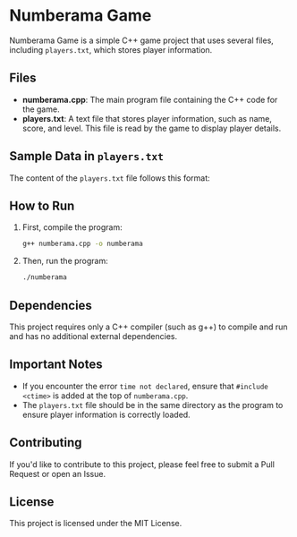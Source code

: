 # Numberama Game

Numberama Game is a simple C++ game project that uses several files, including `players.txt`, which stores player information.

## Files

- **numberama.cpp**: The main program file containing the C++ code for the game.
- **players.txt**: A text file that stores player information, such as name, score, and level. This file is read by the game to display player details.

## Sample Data in `players.txt`

The content of the `players.txt` file follows this format:


## How to Run

1. First, compile the program:

    ```bash
    g++ numberama.cpp -o numberama
    ```

2. Then, run the program:

    ```bash
    ./numberama
    ```

## Dependencies

This project requires only a C++ compiler (such as g++) to compile and run and has no additional external dependencies.

## Important Notes

- If you encounter the error `time not declared`, ensure that `#include <ctime>` is added at the top of `numberama.cpp`.
- The `players.txt` file should be in the same directory as the program to ensure player information is correctly loaded.

## Contributing

If you'd like to contribute to this project, please feel free to submit a Pull Request or open an Issue.

## License

This project is licensed under the MIT License.
